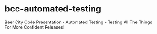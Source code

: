 # bcc-automated-testing
Beer City Code Presentation - Automated Testing - Testing All The Things For More Confident Releases!

